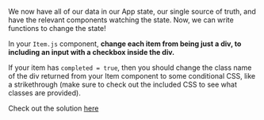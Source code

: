 
We now have all of our data in our App state, our single source of truth, and have the relevant components watching the state. Now, we can write functions to change the state!

  

In your `Item.js` component, **change each item from being just a div, to including an input with a checkbox inside the div.**

  

If your item has `completed = true`, then you should change the class name of the div returned from your Item component to some conditional CSS, like a strikethrough (make sure to check out the included CSS to see what classes are provided).

  

Check out the solution [here](https://codepen.io/ElevationPen/pen/armZgb?editors=0010)